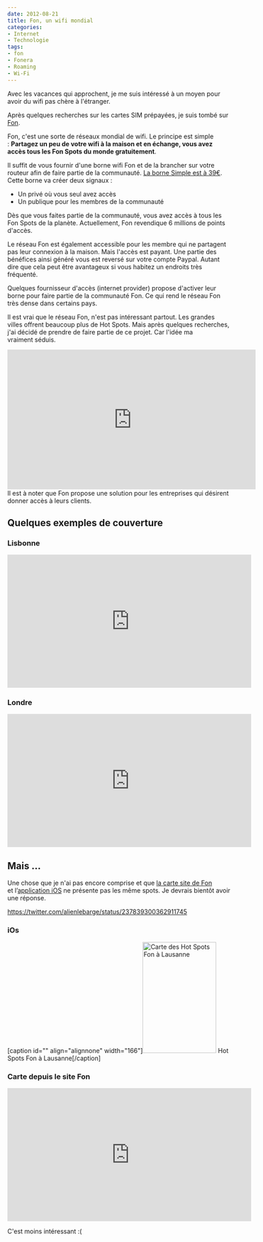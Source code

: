 ```yaml
---
date: 2012-08-21
title: Fon, un wifi mondial
categories:
- Internet
- Technologie
tags:
- fon
- Fonera
- Roaming
- Wi-Fi
---
```

Avec les vacances qui approchent, je me suis intéressé à un moyen pour avoir du wifi pas chère à l'étranger.

Après quelques recherches sur les cartes SIM prépayées, je suis tombé sur <a href="https://corp.fon.com">Fon</a>. <!--more-->

Fon, c'est une sorte de réseaux mondial de wifi. Le principe est simple : <strong>Partagez un peu de votre wifi à la maison et en échange, vous avez accès tous les Fon Spots du monde gratuitement</strong>.

Il suffit de vous fournir d'une borne wifi Fon et de la brancher sur votre routeur afin de faire partie de la communauté. <a title="Détail de la borne Simpl" href="https://corp.fon.com/fr/products/simpl/">La borne Simple est à 39€</a>.
Cette borne va créer deux signaux :
<ul>
	<li>Un privé où vous seul avez accès</li>
	<li>Un publique pour les membres de la communauté</li>
</ul>
Dès que vous faites partie de la communauté, vous avez accès à tous les Fon Spots de la planète. Actuellement, Fon revendique 6 millions de points d'accès.

Le réseau Fon est également accessible pour les membre qui ne partagent pas leur connexion à la maison. Mais l'accès est payant. Une partie des bénéfices ainsi généré vous est reversé sur votre compte Paypal. Autant dire que cela peut être avantageux si vous habitez un endroits très fréquenté.

Quelques fournisseur d'accès (internet provider) propose d'activer leur borne pour faire partie de la communauté Fon. Ce qui rend le réseau Fon très dense dans certains pays.

Il est vrai que le réseau Fon, n'est pas intéressant partout. Les grandes villes offrent beaucoup plus de Hot Spots. Mais après quelques recherches, j'ai décidé de prendre de faire partie de ce projet. Car l'idée ma vraiment séduis.
<div></div>
<div><iframe src="https://www.youtube.com/embed/r49XJKMuSn0" frameborder="0" width="560" height="315"></iframe></div>
<div></div>
<div>Il est à noter que Fon propose une solution pour les entreprises qui désirent donner accès à leurs clients.</div>
<h2>Quelques exemples de couverture</h2>
<h3>Lisbonne</h3>
<iframe src="https://maps.fon.com/mapContent?lt=38.72529929999999&amp;ln=-9.150036399999966&amp;zm=16" frameborder="0" marginwidth="0" marginheight="0" scrolling="no" width="550" height="300"></iframe>
<h3>Londre</h3>
<iframe src="https://maps.fon.com/mapContent?lt=51.51236936985704&amp;ln=-0.13347667147220577&amp;zm=16" frameborder="0" marginwidth="0" marginheight="0" scrolling="no" width="550" height="300"></iframe>
<h2 class="mceTemp">Mais ...</h2>
Une chose que je n'ai pas encore comprise et que <a href="https://maps.fon.com/fr">la carte site de Fon</a> et l’<a href="https://itunes.apple.com/fr/app/fon-wifi/id478267641?mt=8">application iOS</a> ne présente pas les même spots. Je devrais bientôt avoir une réponse.

https://twitter.com/alienlebarge/status/237839300362911745
<h3>iOs</h3>
[caption id="" align="alignnone" width="166"]<a href="https://dlgjp9x71cipk.cloudfront.net/2012/08/photo.png"><img class="size-medium wp-image-6092 " title="Hot Spots Fon à Lausanne" src="https://dlgjp9x71cipk.cloudfront.net/2012/08/photo-166x250.png" alt="Carte des Hot Spots Fon à Lausanne" width="166" height="250" /></a> Hot Spots Fon à Lausanne[/caption]

<div></div>
<h3>Carte depuis le site Fon</h3>
<iframe src="https://maps.fon.com/mapContent?lt=46.51996170000002&amp;ln=6.633597099999973&amp;zm=16" frameborder="0" marginwidth="0" marginheight="0" scrolling="no" width="550" height="300"></iframe>

C'est moins intéressant :(
